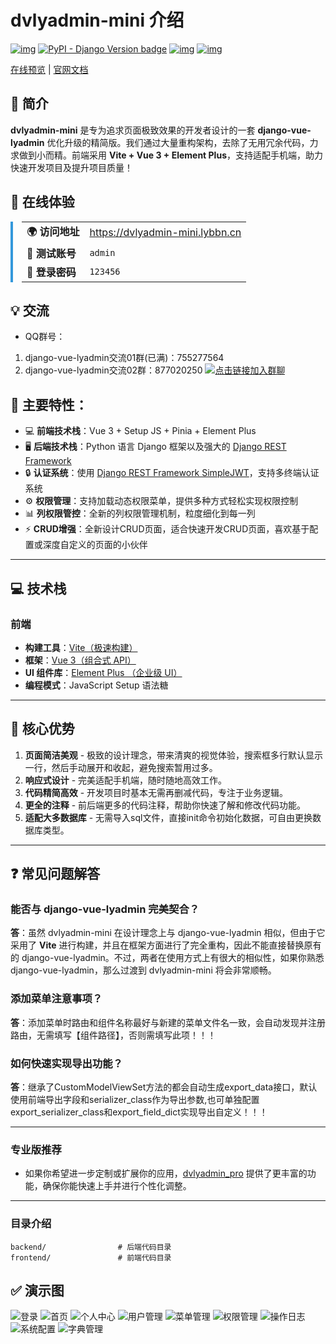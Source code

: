 # dvlyadmin-mini 介绍

[![img](https://img.shields.io/badge/python-%3E=3.11.x-green.svg)](https://python.org/)  [![PyPI - Django Version badge](https://img.shields.io/badge/django%20versions-%3E%3D%204.x-blue)](https://docs.djangoproject.com/zh-hans/4.1/) [![img](https://img.shields.io/badge/node-%3E%3D%2014.0.0-brightgreen)](https://nodejs.org/zh-cn/) [![img](https://gitee.com/lybbn/dvlyadmin-mini/badge/star.svg?theme=dark)](https://gitee.com/lybbn/dvlyadmin-mini)

[在线预览](https://dvlyadmin-mini.lybbn.cn) | [官网文档](https://doc.lybbn.cn/dvlyadmin_mini/introduce.html)

## 🌟 简介

**dvlyadmin-mini** 是专为追求页面极致效果的开发者设计的一套 **django-vue-lyadmin** 优化升级的精简版。我们通过大量重构架构，去除了无用冗余代码，力求做到小而精。前端采用 **Vite + Vue 3 + Element Plus**，支持适配手机端，助力快速开发项目及提升项目质量！

## 🚀 在线体验

<div style="border-left: 4px solid #3498db; padding-left: 1em; margin: 1em 0;">
  <table>
    <tr>
      <td><strong>🌍 访问地址</strong></td>
      <td><a href="https://dvlyadmin-mini.lybbn.cn" target="_blank" rel="noreferrer">https://dvlyadmin-mini.lybbn.cn</a></td>
    </tr>
    <tr>
      <td><strong>👤 测试账号</strong></td>
      <td><code>admin</code></td>
    </tr>
    <tr>
      <td><strong>🔑 登录密码</strong></td>
      <td><code>123456</code></td>
    </tr>
  </table>
</div>

## 💡 交流

- QQ群号：

1. django-vue-lyadmin交流01群(已满)：755277564
1. django-vue-lyadmin交流02群：877020250 <a target="_blank" href="https://qm.qq.com/cgi-bin/qm/qr?k=bQteR0foj1tZuZE0kdVF3XV9xozOmr9p&jump_from=webapi&authKey=8GRzb/ATMG1hXE7G1n2oCHyoHrP0+mg7xBzskR6mnw8eqb9LTv6FuAhHtoqs2F3y"><img border="0" src="//pub.idqqimg.com/wpa/images/group.png" alt="点击链接加入群聊" title="django-vue-lyadmin交流02群"></a>

## 🎨 主要特性：

- 💻 **前端技术栈**：Vue 3 + Setup JS + Pinia + Element Plus
- 🖥️ **后端技术栈**：Python 语言 Django 框架以及强大的 [Django REST Framework](https://pypi.org/project/djangorestframework)
- 🔒 **认证系统**：使用 [Django REST Framework SimpleJWT](https://pypi.org/project/djangorestframework-simplejwt)，支持多终端认证系统
- ⚙️ **权限管理**：支持加载动态权限菜单，提供多种方式轻松实现权限控制
- 📊 **列权限管控**：全新的列权限管理机制，粒度细化到每一列
- ⚡️ **CRUD增强**：全新设计CRUD页面，适合快速开发CRUD页面，喜欢基于配置或深度自定义的页面的小伙伴
---

## 💻 技术栈

### 前端

- **构建工具**：[Vite（极速构建）](https://vitejs.dev/)
- **框架**：[Vue 3（组合式 API）](https://vuejs.org/)
- **UI 组件库**：[Element Plus （企业级 UI）](https://element-plus.org/)
- **编程模式**：JavaScript Setup 语法糖

---

## 💪 核心优势

1. **页面简洁美观** - 极致的设计理念，带来清爽的视觉体验，搜索框多行默认显示一行，然后手动展开和收起，避免搜索暂用过多。
2. **响应式设计** - 完美适配手机端，随时随地高效工作。
3. **代码精简高效** - 开发项目时基本无需再删减代码，专注于业务逻辑。
4. **更全的注释** - 前后端更多的代码注释，帮助你快速了解和修改代码功能。
5. **适配大多数据库** - 无需导入sql文件，直接init命令初始化数据，可自由更换数据库类型。
---

## ❓ 常见问题解答

### 能否与 django-vue-lyadmin 完美契合？

**答**：虽然 dvlyadmin-mini 在设计理念上与 django-vue-lyadmin 相似，但由于它采用了 **Vite** 进行构建，并且在框架方面进行了完全重构，因此不能直接替换原有的 django-vue-lyadmin。不过，两者在使用方式上有很大的相似性，如果你熟悉 django-vue-lyadmin，那么过渡到 dvlyadmin-mini 将会非常顺畅。

### 添加菜单注意事项？

**答**：添加菜单时路由和组件名称最好与新建的菜单文件名一致，会自动发现并注册路由，无需填写【组件路径】，否则需填写此项！！！

### 如何快速实现导出功能？

**答**：继承了CustomModelViewSet方法的都会自动生成export_data接口，默认使用前端导出字段和serializer_class作为导出参数,也可单独配置export_serializer_class和export_field_dict实现导出自定义！！！

---

### 专业版推荐

- 如果你希望进一步定制或扩展你的应用，[dvlyadmin_pro](https://doc.lybbn.cn/support/subscribe.html) 提供了更丰富的功能，确保你能快速上手并进行个性化调整。

---

### 目录介绍

```
backend/                # 后端代码目录
frontend/               # 前端代码目录
```

## ✅ 演示图

![登录](https://foruda.gitee.com/images/1752461064099761356/404e5c89_4823422.png "wechat_2025-07-14_104123_881.png")
![首页](https://foruda.gitee.com/images/1752461080317609620/bbc20f96_4823422.png "wechat_2025-07-14_104159_622.png")
![个人中心](https://foruda.gitee.com/images/1752461095093419420/509ffd91_4823422.png "wechat_2025-07-14_104208_520.png")
![用户管理](https://foruda.gitee.com/images/1752461107939022968/53d97e3d_4823422.png "wechat_2025-07-14_104237_798.png")
![菜单管理](https://foruda.gitee.com/images/1752461123060391528/e0e5573d_4823422.png "wechat_2025-07-14_104252_982.png")
![权限管理](https://foruda.gitee.com/images/1752461137054532488/065360f7_4823422.png "wechat_2025-07-14_104304_906.png")
![操作日志](https://foruda.gitee.com/images/1752461150156275848/b71b3e88_4823422.png "wechat_2025-07-14_104319_022.png")
![系统配置](https://foruda.gitee.com/images/1752461163988365301/7817a2e2_4823422.png "wechat_2025-07-14_104328_836.png")
![字典管理](https://foruda.gitee.com/images/1752461182186356276/8ff97750_4823422.png "wechat_2025-07-14_104336_924.png")